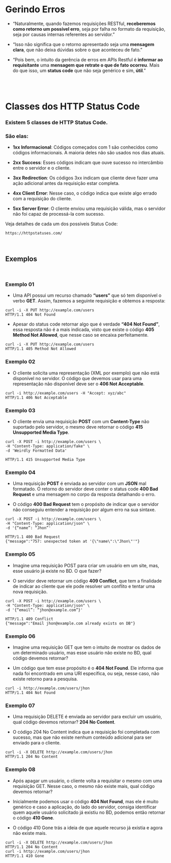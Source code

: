 # Gerindo Erros

- “Naturalmente, quando fazemos requisições RESTful, __receberemos como retorno um possível erro__, seja por falha no formato da requisição, seja por causas internas referentes ao servidor.”

- “Isso não significa que o retorno apresentado seja uma __mensagem clara__, que não deixa dúvidas sobre o que aconteceu de fato.”

- “Pois bem, o intuito da gerência de erros em APIs Restful é __informar ao requisitante__ uma __mensagem que retrate o que de fato ocorreu__. Mais do que isso, um __status code__ que não seja genérico e sim, __útil__.”

<br><br>

# Classes dos HTTP Status Code

### Existem 5 classes de HTTP Status Code. 
### São elas:

- __1xx Informacional__: Códigos começados com 1 são conhecidos como códigos informacionais. A maioria deles não são usados nos dias atuais.

- __2xx Success__: Esses códigos indicam que ouve sucesso no intercâmbio entre o servidor e o cliente.

- __3xx Redirection__: Os códigos 3xx indicam que cliente deve fazer uma ação adicional antes da requisição estar completa.

- __4xx Client Error__: Nesse caso, o código indica que existe algo errado com a requisição do cliente.

- __5xx Server Error__: O cliente enviou uma requisição válida, mas o servidor não foi capaz de processá-la com sucesso.

Veja detalhes de cada um dos possíveis Status Code:
```
https://httpstatuses.com/
```

<br>

## Exemplos
<br>

### Exemplo 01

- Uma API possui um recurso chamado __“users”__ que só tem disponível o verbo __GET__. Assim, fazemos a seguinte requisição e obtemos a resposta:

```
curl -i -X PUT http://example.com/users
HTTP/1.1 404 Not Found
```

- Apesar do status code retornar algo que é verdade __“404 Not Found”__, essa resposta não é a mais indicada, visto que existe o código __405 Method Not Allowed__, que nesse caso se encaixa perfeitamente.

```
curl -i -X PUT http://example.com/users
HTTP/1.1 405 Method Not Allowed
```

### Exemplo 02

- O cliente solicita uma representação (XML por exemplo) que não está disponível no servidor. O código que devemos usar para uma representação não disponível deve ser o __406 Not Acceptable__.

```
curl -i http://example.com/users -H "Accept: xyz/abc"
HTTP/1.1 406 Not Acceptable
```

### Exemplo 03

- O cliente envia uma requisição __POST__ com um __Content-Type__ não suportado pelo servidor, o mesmo deve retornar o código __415 Unsupported Media Type__.

```
curl -X POST -i http://example.com/users \
-H "Content-Type: application/fake" \
-d 'Weirdly Formatted Data'

HTTP/1.1 415 Unsupported Media Type
```

### Exemplo 04

- Uma requisição __POST__ é enviada ao servidor com um __JSON__ mal formatado. O retorno do servidor deve conter o status code __400 Bad Request__ e uma mensagem no corpo da resposta detalhando o erro.

- O código __400 Bad Request__ tem o propósito de indicar que o servidor não conseguiu entender a requisição por algum erro na sua sintaxe.

```
curl -X POST -i http://example.com/users \
-H "Content-Type: application/json" \
-d '{“name”: “Jhon”'

HTTP/1.1 400 Bad Request
{"message":"757: unexpected token at '{\"name\":\"Jhon\"'"}
```

### Exemplo 05

- Imagine uma requisição POST para criar um usuário em um site, mas, esse usuário já existe no BD. O que fazer?

- O servidor deve retornar um código __409 Conflict__, que tem a finalidade de indicar ao cliente que ele pode resolver um conflito e tentar uma nova requisição.

```
curl -X POST -i http://example.com/users \
-H "Content-Type: application/json" \
-d '{“email”: “jhon@example.com”}'

HTTP/1.1 409 Conflict
{"message":"Email jhon@example.com already exists on DB"}
```

### Exemplo 06

- Imagine uma requisição GET que tem o intuito de mostrar os dados de um determinado usuário, mas esse usuário não existe no BD, qual código devemos retornar?

- Um código que tem esse propósito é o __404 Not Found__. Ele informa que nada foi encontrado em uma URI específica, ou seja, nesse caso, não existe retorno para a pesquisa.

```
curl -i http://example.com/users/jhon
HTTP/1.1 404 Not Found
```

### Exemplo 07

- Uma requisição DELETE é enviada ao servidor para excluir um usuário, qual código devemos retornar? __204 No Content__.

- O código 204 No Content indica que a requisição foi completada com sucesso, mas que não existe nenhum conteúdo adicional para ser enviado para o cliente.

```
curl -i -X DELETE http://example.com/users/jhon
HTTP/1.1 204 No Content
```

### Exemplo 08

- Após apagar um usuário, o cliente volta a requisitar o mesmo com uma requisição GET. Nesse caso, o mesmo não existe mais, qual código devemos retornar?

- Inicialmente podemos usar o código __404 Not Found__, mas ele é muito genérico e caso a aplicação, do lado do servidor, consiga identificar quem aquele usuário solicitado já existiu no BD, podemos então retornar o código __410 Gone__.

- O código 410 Gone trás a ideia de que aquele recurso já existia e agora não existe mais.

```
curl -i -X DELETE http://example.com/users/jhon
HTTP/1.1 204 No Content
curl -i http://example.com/users/jhon
HTTP/1.1 410 Gone
```

